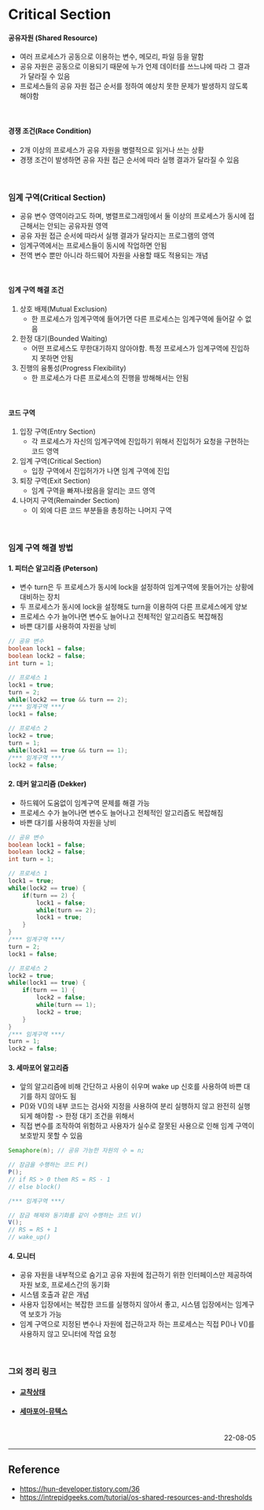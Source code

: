 # Critical Section

#### 공유자원 (Shared Resource)
- 여러 프로세스가 공동으로 이용하는 변수, 메모리, 파일 등을 말함
- 공유 자원은 공동으로 이용되기 때문에 누가 언제 데이터를 쓰느냐에 따라 그 결과가 달라질 수 있음
- 프로세스들의 공유 자원 접근 순서를 정하여 예상치 못한 문제가 발생하지 않도록 해야함

<br>

#### 경쟁 조건(Race Condition)
- 2개 이상의 프로세스가 공유 자원을 병렬적으로 읽거나 쓰는 상황
- 경쟁 조건이 발생하면 공유 자원 접근 순서에 따라 실행 결과가 달라질 수 있음

<br>

### 임계 구역(Critical Section)
- 공유 변수 영역이라고도 하며, 병렬프로그래밍에서 둘 이상의 프로세스가 동시에 접근해서는 안되는 공유자원 영역
- 공유 자원 접근 순서에 따라서 실행 결과가 달라지는 프로그램의 영역
- 임계구역에서는 프로세스들이 동시에 작업하면 안됨
- 전역 변수 뿐만 아니라 하드웨어 자원을 사용할 때도 적용되는 개념

<br>

#### 임계 구역 해결 조건
1. 상호 배제(Mutual Exclusion)
    - 한 프로세스가 임계구역에 들어가면 다른 프로세스는 임계구역에 들어갈 수 없음
2. 한정 대기(Bounded Waiting)
    - 어떤 프로세스도 무한대기하지 않아야함. 특정 프로세스가 임계구역에 진입하지 못하면 안됨
3. 진행의 융통성(Progress Flexibility)
    - 한 프로세스가 다른 프로세스의 진행을 방해해서는 안됨

<br>

#### 코드 구역
1. 입장 구역(Entry Section)
    - 각 프로세스가 자신의 임계구역에 진입하기 위해서 진입허가 요청을 구현하는 코드 영역
2. 임계 구역(Critical Section)
    - 입장 구역에서 진입허가가 나면 임계 구역에 진입
3. 퇴장 구역(Exit Section)
    - 임계 구역을 빠져나왔음을 알리는 코드 영역
4. 나머지 구역(Remainder Section)
    - 이 외에 다른 코드 부분들을 총칭하는 나머지 구역

<br>

### 임계 구역 해결 방법
#### 1. 피터슨 알고리즘 (Peterson)
- 변수 turn은 두 프로세스가 동시에 lock을 설정하여 임계구역에 못들어가는 상황에 대비하는 장치
- 두 프로세스가 동시에 lock을 설정해도 turn을 이용하여 다른 프로세스에게 양보
- 프로세스 수가 늘어나면 변수도 늘어나고 전체적인 알고리즘도 복잡해짐
- 바쁜 대기를 사용하여 자원을 낭비
```java
// 공유 변수
boolean lock1 = false;
boolean lock2 = false;
int turn = 1;

// 프로세스 1
lock1 = true;
turn = 2;
while(lock2 == true && turn == 2);
/*** 임계구역 ***/
lock1 = false;

// 프로세스 2
lock2 = true;
turn = 1;
while(lock1 == true && turn == 1);
/*** 임계구역 ***/
lock2 = false;
```

#### 2. 데커 알고리즘 (Dekker)
- 하드웨어 도움없이 임계구역 문제를 해결 가능
- 프로세스 수가 늘어나면 변수도 늘어나고 전체적인 알고리즘도 복잡해짐
- 바쁜 대기를 사용하여 자원을 낭비
```java
// 공유 변수
boolean lock1 = false;
boolean lock2 = false;
int turn = 1;

// 프로세스 1
lock1 = true;
while(lock2 == true) {
	if(turn == 2) {
		lock1 = false;
		while(turn == 2);
		lock1 = true;
	}
}
/*** 임계구역 ***/
turn = 2;
lock1 = false;

// 프로세스 2
lock2 = true;
while(lock1 == true) {
	if(turn == 1) {
		lock2 = false;
		while(turn == 1);
		lock2 = true;
	}
}
/*** 임계구역 ***/
turn = 1;
lock2 = false;
```
#### 3. 세마포어 알고리즘
- 앞의 알고리즘에 비해 간단하고 사용이 쉬우며 wake up 신호를 사용하여 바쁜 대기를 하지 않아도 됨
- P()와 V()의 내부 코드는 검사와 지정을 사용하여 분리 실행하지 않고 완전히 실행되게 해야함 -> 한정 대기 조건을 위해서
- 직접 변수를 조작하여 위험하고 사용자가 실수로 잘못된 사용으로 인해 임계 구역이 보호받지 못할 수 있음
```java
Semaphore(n); // 공유 가능한 자원의 수 = n;

// 잠금을 수행하는 코드 P()
P(); 
// if RS > 0 them RS = RS - 1
// else block()

/*** 임계구역 ***/

// 잠금 해제와 동기화를 같이 수행하는 코드 V()
V();
// RS = RS + 1
// wake_up()
```
#### 4. 모니터
- 공유 자원을 내부적으로 숨기고 공유 자원에 접근하기 위한 인터페이스만 제공하여 자원 보호, 프로세스간의 동기화
- 시스템 호출과 같은 개념
- 사용자 입장에서는 복잡한 코드를 실행하지 않아서 좋고, 시스템 입장에서는 임계구역 보호가 가능
- 임계 구역으로 지정된 변수나 자원에 접근하고자 하는 프로세스는 직접 P()나 V()를 사용하지 않고 모니터에 작업 요청

<br>

### 그외 정리 링크
- #### [교착상태](./DeadLock.md)
- #### [세마포어-뮤텍스](./Semaphore-Mutex.md)

<br>


<div style="text-align: right">22-08-05</div>

-------

## Reference
- https://hun-developer.tistory.com/36
- https://intrepidgeeks.com/tutorial/os-shared-resources-and-thresholds